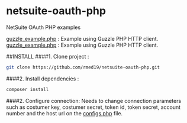 # netsuite-oauth-php
NetSuite OAuth PHP examples

[guzzle_example.php](guzzle_example.php) : Example using Guzzle PHP HTTP client.
[guzzle_example.php](guzzle_curl.php) : Example using Guzzle PHP HTTP client.

##INSTALL
####1. Clone project :
```bash
git clone https://github.com/rmed19/netsuite-oauth-php.git
```

####2. Install dependencies :
```bash
composer install
```

####2. Configure connection:
Needs to change connection parameters such as costumer key, costumer secret, token id, token secret, account number and the host url on the [configs.php](configs.php) file.